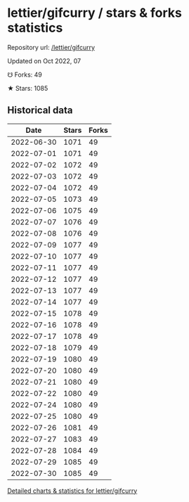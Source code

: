 # lettier/gifcurry / stars & forks statistics

Repository url: [/lettier/gifcurry](https://github.com/lettier/gifcurry)

Updated on Oct 2022, 07

☋ Forks: 49

★ Stars: 1085

## Historical data
| Date | Stars | Forks |
|------|-------|-------|
| 2022-06-30 | 1071 | 49 | 
| 2022-07-01 | 1071 | 49 | 
| 2022-07-02 | 1072 | 49 | 
| 2022-07-03 | 1072 | 49 | 
| 2022-07-04 | 1072 | 49 | 
| 2022-07-05 | 1073 | 49 | 
| 2022-07-06 | 1075 | 49 | 
| 2022-07-07 | 1076 | 49 | 
| 2022-07-08 | 1076 | 49 | 
| 2022-07-09 | 1077 | 49 | 
| 2022-07-10 | 1077 | 49 | 
| 2022-07-11 | 1077 | 49 | 
| 2022-07-12 | 1077 | 49 | 
| 2022-07-13 | 1077 | 49 | 
| 2022-07-14 | 1077 | 49 | 
| 2022-07-15 | 1078 | 49 | 
| 2022-07-16 | 1078 | 49 | 
| 2022-07-17 | 1078 | 49 | 
| 2022-07-18 | 1079 | 49 | 
| 2022-07-19 | 1080 | 49 | 
| 2022-07-20 | 1080 | 49 | 
| 2022-07-21 | 1080 | 49 | 
| 2022-07-22 | 1080 | 49 | 
| 2022-07-24 | 1080 | 49 | 
| 2022-07-25 | 1080 | 49 | 
| 2022-07-26 | 1081 | 49 | 
| 2022-07-27 | 1083 | 49 | 
| 2022-07-28 | 1084 | 49 | 
| 2022-07-29 | 1085 | 49 | 
| 2022-07-30 | 1085 | 49 | 


[Detailed charts & statistics for lettier/gifcurry](https://reviewgithub.com/rep/lettier/gifcurry)
